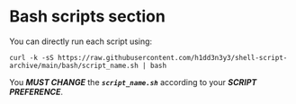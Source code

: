 # Bash scripts section
You can directly run each script using:
```
curl -k -sS https://raw.githubusercontent.com/h1dd3n3y3/shell-script-archive/main/bash/script_name.sh | bash
```
You **_MUST CHANGE_** the **_`script_name.sh`_** according to your **_SCRIPT PREFERENCE_**.
